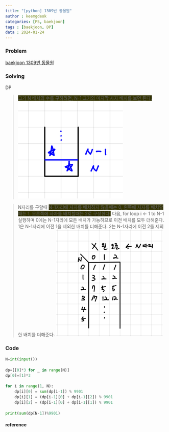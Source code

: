 ```yaml
---
title: "[python] 1309번 동물원"
author : keemgdeok
categories: [PS, baekjoon]
tags : [baekjoon, DP]
data : 2024-01-24
---
```



### Problem
[baekjoon 1309번 동물원](https://www.acmicpc.net/problem/1309)


### Solving
DP
> <span style="background-color:#333300">크기 N 배치의 수를 구하려면, N-1 크기의 마지막 사자 배치를 보면 된다.</span>
![1309](/assets/img/1309_1.png)

> N자리를 구할때 <span style="background-color:#333300"> N-1자리에 사자를 배치하지 않을때는 0, 왼쪽에 사자를 배치할때는 1, 오른쪽에 사자를 배치할때는 2로 구성한다.</span>
> 다음, for loop i ← 1 to N-1 실행하며 0에는 N-1자리에 모든 배치가 가능하므로 이전 배치를 모두 더해준다. 1은 N-1자리에 이전 1을 제외한 배치를 더해준다. 2는 N-1자리에 이전 2를 제외한 배치를 더해준다.
![1309](/assets/img/1309.png)


### Code
```py
N=int(input())

dp=[[0]*3 for _ in range(N)]
dp[0]=[1]*3

for i in range(1, N):
    dp[i][0] = sum(dp[i-1]) % 9901
    dp[i][1] = (dp[i-1][0] + dp[i-1][2]) % 9901
    dp[i][2] = (dp[i-1][0] + dp[i-1][1]) % 9901

print(sum(dp[N-1])%9901)
```


#### reference

